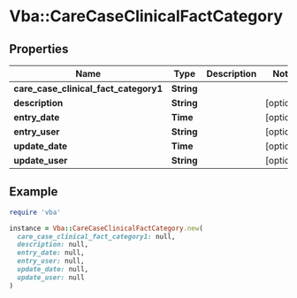 # Vba::CareCaseClinicalFactCategory

## Properties

| Name | Type | Description | Notes |
| ---- | ---- | ----------- | ----- |
| **care_case_clinical_fact_category1** | **String** |  |  |
| **description** | **String** |  | [optional] |
| **entry_date** | **Time** |  | [optional] |
| **entry_user** | **String** |  | [optional] |
| **update_date** | **Time** |  | [optional] |
| **update_user** | **String** |  | [optional] |

## Example

```ruby
require 'vba'

instance = Vba::CareCaseClinicalFactCategory.new(
  care_case_clinical_fact_category1: null,
  description: null,
  entry_date: null,
  entry_user: null,
  update_date: null,
  update_user: null
)
```

